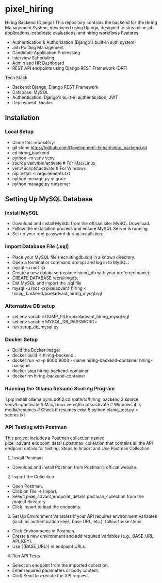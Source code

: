 # pixel_hiring
Hiring Backend (Django)
This repository contains the backend for the Hiring Management System, developed using Django, designed to streamline job applications, candidate evaluations, and hiring workflows
Features
- Authentication & Authorization (Django's built-in auth system)
- Job Posting Management
- Candidate Application Processing
- Interview Scheduling
- Admin and HR Dashboard
- REST API endpoints using Django REST Framework (DRF)

Tech Stack
- Backend: Django, Django REST Framework
- Database:  MySQL
- Authentication: Django's built-in authentication, JWT
- Deployment: Docker

## Installation
### Local Setup
- Clone this repository:
- git clone https://github.com/Development-Eghai/hiring_backend.git
- cd hiring_backend
- python -m venv venv
- source venv/bin/activate  # For Mac/Linux
- venv\Scripts\activate  # For Windows
- pip install -r requirements.txt
- python manage.py migrate
- python manage.py runserver

## Setting Up MySQL Database
### Install MySQL
- Download and install MySQL from the official site: MySQL Download.
- Follow the installation process and ensure MySQL Server is running.
- Set up your root password during installation.
### Import Database File (.sql)
  - Place your MySQL file (recruitingdb.sql) in a known directory.
  - Open a terminal or command prompt and log in to MySQL:
  - mysql -u root -p
  - Create a new database (replace hiring_db with your preferred name):
  - CREATE DATABASE  recruitingdb;
  - Exit MySQL and import the .sql file
  - mysql -u root -p  pixeladvant_hiring < hiring_backend/pixeladvant_hiring_mysql.sql
### Alternative DB setup
  - set env variable DUMP_FILE=pixeladvant_hiring_mysql.sql
  - set env variable MYSQL_DB_PASSWORD=<your-password>
  - run setup_db_mysql.py

### Docker Setup
- Build the Docker image:
- docker build -t hiring-backend .
- docker run -d -p 8000:8000 --name hiring-backend-container hiring-backend
- docker stop hiring-backend-container
- docker rm hiring-backend-container

### Running the Ollama Resume Scoring Program

  1.pip install ollama pymupdf
  2.cd /path/to/hiring_backend
  3.source venv/bin/activate  # Mac/Linux
    venv\Scripts\activate  # Windows
  4.ls media/resumes  # Check if resumes exist
  5.python olama_test.py > scores.txt

### API Testing with Postman
This project includes a Postman collection named pixel_advant_endpoint_details.postman_collection that contains all the API endpoint details for testing.
Steps to Import and Use Postman Collection
1. Install Postman
- Download and install Postman from Postman’s official website.
2. Import the Collection
- Open Postman.
- Click on File → Import.
- Select pixel_advant_endpoint_details.postman_collection from the project directory.
- Click Import to load the endpoints.
3. Set Up Environment Variables
If your API requires environment variables (such as authentication keys, base URL, etc.), follow these steps:
- Click Environments in Postman.
- Create a new environment and add required variables (e.g., BASE_URL, API_KEY).
- Use {{BASE_URL}} in endpoint URLs.
4. Run API Tests
- Select an endpoint from the imported collection.
- Enter required parameters or body content.
- Click Send to execute the API request.

  
  
  


